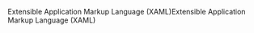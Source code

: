 <span data-ttu-id="2e56f-101">Extensible Application Markup Language (XAML)</span><span class="sxs-lookup"><span data-stu-id="2e56f-101">Extensible Application Markup Language (XAML)</span></span>